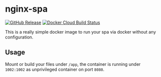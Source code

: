 nginx-spa
===
[![GitHub Release](https://img.shields.io/github/v/tag/timo-reymann/nginx-spa.svg?label=version)](https://github.com/timo-reymann/nginx-spa/releases)
[![Docker Cloud Build Status](https://img.shields.io/docker/cloud/build/timoreymann/nginx-spa)](https://hub.docker.com/r/timoreymann/nginx-spa/builds)

This is a really simple docker image to run your spa via docker without any configuration.

## Usage
Mount or build your files under `/app`, the container is running under `1002:1002` as unprivileged container on port `8080`.
